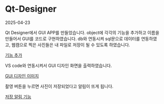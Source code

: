 # Qt-Designer

2025-04-23

Qt Designer에서 GUI APP를 만들었습니다.
object에 각각의 기능을 추가하고 이름을 만들어서 GUI를 코드로 구현하였습니다.
db와 연동시켜 sql문으로 데이터를 연동하였고, 웹캠으로 찍은 사진들은 내 파일로 저장이 될 수 있도록 하였습니다.

[기능 추가](https://github.com/user-attachments/assets/4ba9791a-389d-4b4e-800f-ea76ebd51f8e)

VS code와 연동시켜서 GUI 디자인 화면을 출력하였습니다.

[GUI 디자인 이미지](https://github.com/user-attachments/assets/cd7c549b-37fb-4951-b5f7-790d41e35cae)


촬영 버튼을 누르면 사진이 저장되었다고 알림이 뜨게 됩니다.

[저장 알림 기능](https://github.com/user-attachments/assets/6f28909c-d00c-4272-8bf0-a2b2ab7fc796)

